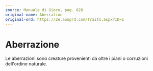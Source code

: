 ```yaml
---
source: Manuale di Gioco, pag. 628
original-name: Aberration
original-srd: https://2e.aonprd.com/Traits.aspx?ID=1
---
```


# Aberrazione

Le aberrazioni sono creature provenienti da oltre i piani o corruzioni
dell'ordine naturale.
